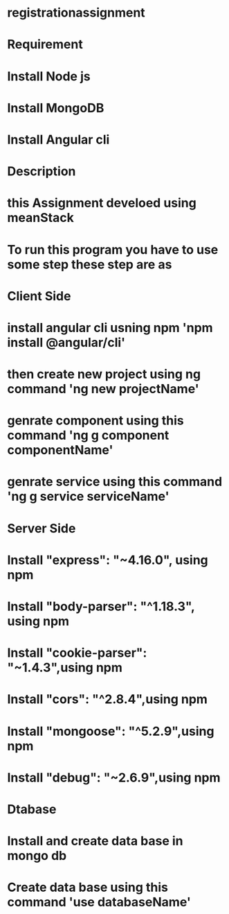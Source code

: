 # registrationassignment
# Requirement
# Install Node js
# Install MongoDB
# Install Angular cli
# Description
# this Assignment develoed using meanStack
# To run this program you have to use some step these step are as
# Client Side
# install angular cli usning npm 'npm install @angular/cli'
# then create new project using ng command 'ng new projectName'
# genrate component using this command 'ng g component componentName'
# genrate service using this command 'ng g service serviceName'
# 
# Server Side
# Install "express": "~4.16.0", using npm
# Install "body-parser": "^1.18.3", using npm
# Install "cookie-parser": "~1.4.3",using npm
# Install "cors": "^2.8.4",using npm
# Install "mongoose": "^5.2.9",using npm
# Install "debug": "~2.6.9",using npm
# Dtabase
# Install and create data base in mongo db
# Create data base using this command 'use databaseName'
